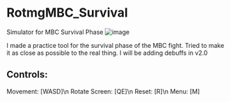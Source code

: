 # RotmgMBC_Survival
Simulator for MBC Survival Phase
![image](https://github.com/PermeableMaple1/RotmgMBC_Survival/assets/123516926/cf210156-e74a-45ff-81e9-5e3b5620df11)

I made a practice tool for the survival phase of the MBC fight. Tried to make it as close as possible to the real thing. I will be adding debuffs in v2.0

## Controls:
Movement: [WASD]\n
Rotate Screen: [QE]\n
Reset: [R]\n
Menu: [M]
